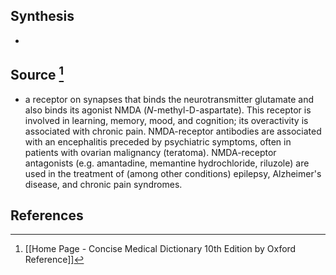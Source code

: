 ## Synthesis
- 
## Source [^1]
- a receptor on synapses that binds the neurotransmitter glutamate and also binds its agonist NMDA ($N$-methyl-D-aspartate). This receptor is involved in learning, memory, mood, and cognition; its overactivity is associated with chronic pain. NMDA-receptor antibodies are associated with an encephalitis preceded by psychiatric symptoms, often in patients with ovarian malignancy (teratoma). NMDA-receptor antagonists (e.g. amantadine, memantine hydrochloride, riluzole) are used in the treatment of (among other conditions) epilepsy, Alzheimer's disease, and chronic pain syndromes.
## References

[^1]: [[Home Page - Concise Medical Dictionary 10th Edition by Oxford Reference]]